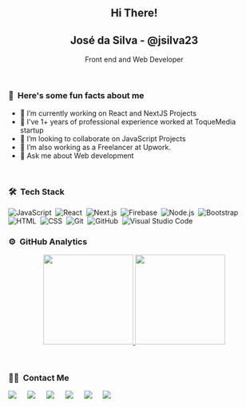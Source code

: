 
<p align="center">
  <h2 align="center">Hi There!</h2>
 <h2 align="center">José da Silva - @jsilva23</h2>
 <p align="center">Front end and Web Developer</p>
</p>
</br>

### 🤔 &nbsp;Here's some fun facts about me

- 🔭 I’m currently working on React and NextJS Projects
- 🌱 I've 1+ years of professional experience worked at ToqueMedia startup
- 👯 I’m looking to collaborate on JavaScript Projects
- 🤔 I’m also working as a Freelancer at Upwork.
- 💬 Ask me about Web development
</br>

### 🛠 &nbsp;Tech Stack

![JavaScript](https://img.shields.io/badge/-JavaScript-05122A?style=flat&logo=javascript)&nbsp;
![React](https://img.shields.io/badge/-React-05122A?style=flat&logo=react)&nbsp;
![Next.js](https://img.shields.io/badge/-Next-05122A?style=flat&logo=next.js)&nbsp;
![Firebase](https://img.shields.io/badge/-Firebase-05122A?style=flat&logo=firebase)&nbsp;
![Node.js](https://img.shields.io/badge/-Node.js-05122A?style=flat&logo=node.js)&nbsp;
![Bootstrap](https://img.shields.io/badge/-Bootstrap-05122A?style=flat&logo=bootstrap&logoColor=563D7C)\
![HTML](https://img.shields.io/badge/-HTML-05122A?style=flat&logo=HTML5)&nbsp;
![CSS](https://img.shields.io/badge/-CSS-05122A?style=flat&logo=CSS3&logoColor=1572B6)&nbsp;
![Git](https://img.shields.io/badge/-Git-05122A?style=flat&logo=git)&nbsp;
![GitHub](https://img.shields.io/badge/-GitHub-05122A?style=flat&logo=github)&nbsp;
![Visual Studio Code](https://img.shields.io/badge/-Visual%20Studio%20Code-05122A?style=flat&logo=visual-studio-code&logoColor=007ACC)
</br>

### ⚙️ &nbsp;GitHub Analytics

<p align="center">
<a href="https://github.com/jsilva23">
  <img height="180em" src="https://github-readme-stats-eight-theta.vercel.app/api?username=jsilva23&show_icons=true&theme=algolia&include_all_commits=true&count_private=true"/>
  <img height="180em" src="https://github-readme-stats-eight-theta.vercel.app/api/top-langs/?username=jsilva23&layout=compact&langs_count=8&theme=algolia"/>
</a>
</p>
</br>

### 🤝🏻 &nbsp;Contact Me
<p>	
<a target="_blank" href="https://www.linkedin.com/in/jsilvap10/"><img src="https://img.shields.io/badge/-LinkedIn-0077B5?style=for-the-badge&logo=Linkedin&logoColor=white"></img></a>
&emsp;
<a target="_blank" href="mailto:josesilva23p@gmail.com"
><img src="https://img.shields.io/badge/-Gmail-D14836?style=for-the-badge&logo=Gmail&logoColor=white"></img></a>
&emsp;
<a target="_blank" href="https://twitter.com/jsilva23p/"><img src="https://img.shields.io/badge/-Twitter-1DA1F2?style=for-the-badge&logo=Twitter&logoColor=white"></img></a>
&emsp;
<a target="_blank" href="https://hashnode.com/@jsilva"><img src="https://img.shields.io/badge/Hashnode-2962FF?style=for-the-badge&logo=hashnode&logoColor=white"></img></a>
&emsp;
<a target="_blank" href="https://www.upwork.com/freelancers/~01a38b4886db9e2e11"><img src="https://img.shields.io/badge/Upwork-1D4354?style=for-the-badge&logo=upwork&logoColor=white"></img></a>
&emsp;
<a target="_blank" href="https://dev.to/jsilva23"><img src="https://img.shields.io/badge/Dev-3D3D3D?style=for-the-badge&logo=dev&logoColor=white"></img></a></p>
